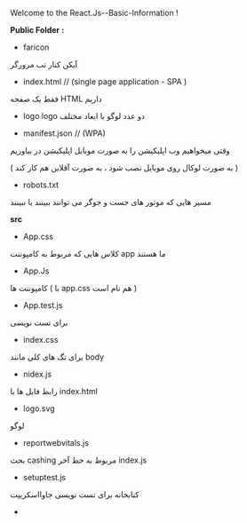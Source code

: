 Welcome to the React.Js--Basic-Information !


**Public Folder :**

* faricon

آیکن کنار تب مرورگر

* index.html  //  (single page application - SPA ) 

فقط یک صفحه HTML داریم

* logo
  logo
دو عدد لوگو با ابعاد مختلف

* manifest.json  //  (WPA)

وقتی میخواهیم وب اپلیکیشن را به صورت موبایل اپلیکیشن در بیاوریم

( به صورت لوکال روی موبایل نصب شود ، به صورت آقلاین هم کار کند )

* robots.txt

مسیر هایی که موتور های جست و جوگر می توانند ببینند یا نبینند

**src**


* App.css

کلاس هایی که مربوط به کامپوننت app ما هستند

* App.Js

کامپوننت ها ( با app.css هم نام است )

* App.test.js

برای تست نویسی

* index.css

برای تگ های کلی مانند body

* nidex.js

رابط فایل ها با index.html

* logo.svg

لوگو

* reportwebvitals.js

بحث cashing مربوط به خط آخر index.js

* setuptest.js

کتابخانه برای تست نویسی جاوااسکریپت

*
